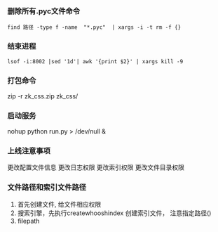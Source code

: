 ### 删除所有.pyc文件命令
```
find 路径 -type f -name  "*.pyc"  | xargs -i -t rm -f {}
```

### 结束进程
```
lsof -i:8002 |sed '1d'| awk '{print $2}' | xargs kill -9
```


### 打包命令
zip -r zk_css.zip zk_css/


### 启动服务
nohup python run.py > /dev/null &



### 上线注意事项
更改配置文件信息
更改日志权限
更改索引权限
更改文件目录权限


### 文件路径和索引文件路径
1. 首先创建文件, 给文件相应权限
2. 搜索引擎，先执行createwhooshindex 创建索引文件， 注意指定路径()
3. filepath